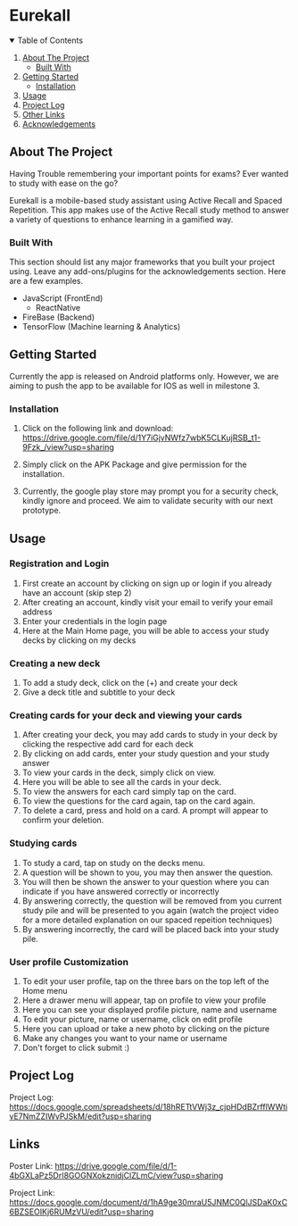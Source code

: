 # Eurekall



<!-- TABLE OF CONTENTS -->
<details open="open">
  <summary>Table of Contents</summary>
  <ol>
    <li>
      <a href="#about-the-project">About The Project</a>
      <ul>
        <li><a href="#built-with">Built With</a></li>
      </ul>
    </li>
    <li>
      <a href="#getting-started">Getting Started</a>
      <ul>
        <li><a href="#installation">Installation</a></li>
      </ul>
    </li>
    <li><a href="#usage">Usage</a></li>
    <li><a href="#roadmap">Project Log</a></li>
    <li><a href="#contact">Other Links</a></li>
    <li><a href="#acknowledgements">Acknowledgements</a></li>
  </ol>
</details>



<!-- ABOUT THE PROJECT -->
## About The Project
Having Trouble remembering your important points for exams?
Ever wanted to study with ease on the go?

Eurekall is a mobile-based study assistant using Active Recall and Spaced Repetition. This app makes use of the Active Recall study method to answer a variety of questions to enhance learning in a gamified way.

### Built With

This section should list any major frameworks that you built your project using. Leave any add-ons/plugins for the acknowledgements section. Here are a few examples.
* JavaScript (FrontEnd)
  - ReactNative
* FireBase (Backend)
* TensorFlow (Machine learning & Analytics)



<!-- GETTING STARTED -->
## Getting Started

Currently the app is released on Android platforms only. However, we are aiming to push the app to be available for IOS as well in milestone 3.


### Installation

1. Click on the following link and download:
https://drive.google.com/file/d/1Y7iGjvNWfz7wbK5CLKujRSB_t1-9Fzk_/view?usp=sharing

2. Simply click on the APK Package and give permission for the installation.

3. Currently, the google play store may prompt you for a security check, kindly ignore and proceed. We aim to validate security with our next prototype.



<!-- USAGE EXAMPLES -->
## Usage

### Registration and Login
1. First create an account by clicking on sign up or login if you already have an account (skip step 2)
2. After creating an account, kindly visit your email to verify your email address
3. Enter your credentials in the login page
4. Here at the Main Home page, you will be able to access your study decks by clicking on my decks

### Creating a new deck
1. To add a study deck, click on the (+) and create your deck
2. Give a deck title and subtitle to your deck

### Creating cards for your deck and viewing your cards
1. After creating your deck, you may add cards to study in your deck by clicking the respective add card for each deck
2. By clicking on add cards, enter your study question and your study answer
3. To view your cards in the deck, simply click on view.
4. Here you will be able to see all the cards in your deck.
5. To view the answers for each card simply tap on the card.
6. To view the questions for the card again, tap on the card again.
7. To delete a card, press and hold on a card. A prompt will appear to confirm your deletion.

### Studying cards
1. To study a card, tap on study on the decks menu.
2. A question will be shown to you, you may then answer the question.
3. You will then be shown the answer to your question where you can indicate if you have answered correctly or incorrectly
4. By answering correctly, the question will be removed from you current study pile and will be presented to you again (watch the project video for a more detailed explanation on our spaced repeition techniques)
5. By answering incorrectly, the card will be placed back into your study pile.


### User profile Customization 
1. To edit your user profile, tap on the three bars on the top left of the Home menu
2. Here a drawer menu will appear, tap on profile to view your profile
3. Here you can see your displayed profile picture, name and username
4. To edit your picture, name or username, click on edit profile
5. Here you can upload or take a new photo by clicking on the picture
6. Make any changes you want to your name or username
7. Don't forget to click submit :)


<!-- Project Log -->
## Project Log

Project Log: https://docs.google.com/spreadsheets/d/18hRETtVWj3z_cjpHDdBZrfflWWtivE7NmZZIWvPJSkM/edit?usp=sharing



<!-- Other Links -->
## Links

Poster Link: https://drive.google.com/file/d/1-4bGXLaPz5DrI8GOGNXokznidjClZLmC/view?usp=sharing

Project Link: https://docs.google.com/document/d/1hA9ge30mraU5JNMC0QlJSDaK0xC6BZSEOIKj6RUMzVU/edit?usp=sharing

